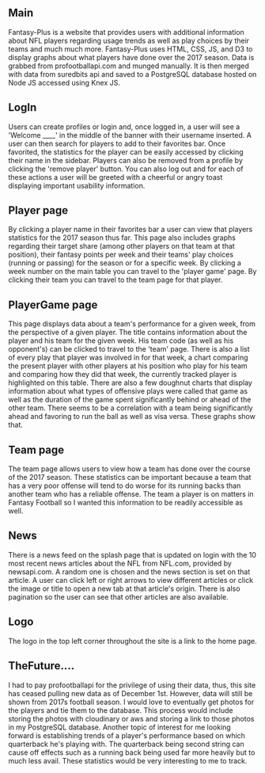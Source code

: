 ## Main
Fantasy-Plus is a website that provides users with additional information about NFL players regarding usage trends as well as play choices by their teams and much much more. Fantasy-Plus uses HTML, CSS, JS, and D3 to display graphs about what players have done over the 2017 season. Data is grabbed from profootballapi.com and munged manually. It is then merged with data from suredbits api and saved to a PostgreSQL database hosted on Node JS accessed using Knex JS.

## LogIn
Users can create profiles or login and, once logged in, a user will see a 'Welcome ____' in the middle of the banner with their username inserted. A user can then search for players to add to their favorites bar. Once favorited, the statistics for the player can be easily accessed by clicking their name in the sidebar. Players can also be removed from a profile by clicking the 'remove player' button. You can also log out and for each of these actions a user will be greeted with a cheerful or angry toast displaying important usability information.

## Player page
By clicking a player name in their favorites bar a user can view that players statistics for the 2017 season thus far. This page also includes graphs regarding their target share (among other players on that team at that position), their fantasy points per week and their teams' play choices (running or passing) for the season or for a specific week. By clicking a week number on the main table you can travel to the 'player game' page. By clicking their team you can travel to the team page for that player.

## PlayerGame page
This page displays data about a team's performance for a given week, from the perspective of a given player. The title contains information about the player and his team for the given week. His team code (as well as his opponent's) can be clicked to travel to the 'team' page. There is also a list of every play that player was involved in for that week, a chart comparing the present player with other players at his position who play for his team and comparing how they did that week, the currently tracked player is highlighted on this table. There are also a few doughnut charts that display information about what types of offensive plays were called that game as well as the duration of the game spent significantly behind or ahead of the other team. There seems to be a correlation with a team being significantly ahead and favoring to run the ball as well as visa versa. These graphs show that.

## Team page
The team page allows users to view how a team has done over the course of the 2017 season. These statistics can be important because a team that has a very poor offense will tend to do worse for its running backs than another team who has a reliable offense. The team a player is on matters in Fantasy Football so I wanted this information to be readily accessible as well.

## News
There is a news feed on the splash page that is updated on login with the 10 most recent news articles about the NFL from NFL.com, provided by newsapi.com. A random one is chosen and the news section is set on that article. A user can click left or right arrows to view different articles or click the image or title to open a new tab at that article's origin. There is also pagination so the user can see that other articles are also available.


## Logo
The logo in the top left corner throughout the site is a link to the home page.

## TheFuture....
I had to pay profootballapi for the privilege of using their data, thus, this site has ceased pulling new data as of December 1st. However, data will still be shown from 2017s football season. I would love to eventually get photos for the players and tie them to the database. This process would include storing the photos with cloudinary or aws and storing a link to those photos in my PostgreSQL database. Another topic of interest for me looking forward is establishing trends of a player's performance based on which quarterback he's playing with. The quarterback being second string can cause off effects such as a running back being used far more heavily but to much less avail. These statistics would be very interesting to me to track.
